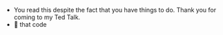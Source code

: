 - You read this despite the fact that you have things to do. Thank you for coming to my Ted Talk.
- 👀 that code
